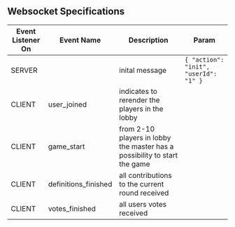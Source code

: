 ## Websocket Specifications

| Event Listener On | Event Name           | Description                                                               | Param                                 |
|-------------------|----------------------|---------------------------------------------------------------------------|---------------------------------------|
| SERVER            |                      | inital message                                                            | `{ "action": "init", "userId": "1" }` |
| CLIENT            | user_joined          | indicates to rerender the players in the lobby                            |                                       |
| CLIENT            | game_start           | from 2-10 players in lobby the master has a possibility to start the game |                                       |
| CLIENT            | definitions_finished | all contributions to the current round received                           |                                       |
| CLIENT            | votes_finished       | all users votes received                                                  |                                       |
